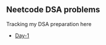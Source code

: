 ## Neetcode DSA problems

Tracking my DSA preparation here

- [Day-1](https://github.com/Pujarini/neetcode-dsa/tree/develop/day-1/Arrays)
